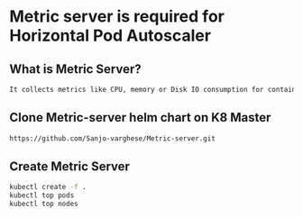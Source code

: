 # Metric server is required for Horizontal Pod Autoscaler

## What is Metric Server?
```sh
It collects metrics like CPU, memory or Disk IO consumption for containers or nodes, from the Summary API, exposed by Kubelet on each node.
```

## Clone Metric-server helm chart on K8 Master
```sh
https://github.com/Sanjo-varghese/Metric-server.git
```

## Create Metric Server
```sh
kubectl create -f .
kubectl top pods
kubectl top nodes
```

